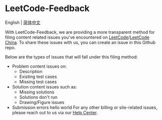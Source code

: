 # LeetCode-Feedback

English | [简体中文](./README-CN.md)

With LeetCode-Feedback, we are providing a more transparent method for filing content related issues you've encountered on [LeetCode](https://leetcode.com)/[LeetCode China](https://leetcode.cn). To share these issues with us, you can create an issue in this Github repo.

Below are the types of issues that will fall under this filing method:
* Problem content issues on:
    * Description
    * Existing test cases
    * Missing test cases
* Solution content issues such as:
    * Missing solutions
    * Solutions don't run
    * Drawing/Figure issues
* Submission errors
hello world 
For any other billing or site-related issues, please reach out to us via our [Help Center](https://support.leetcode.com/hc/en-us).
